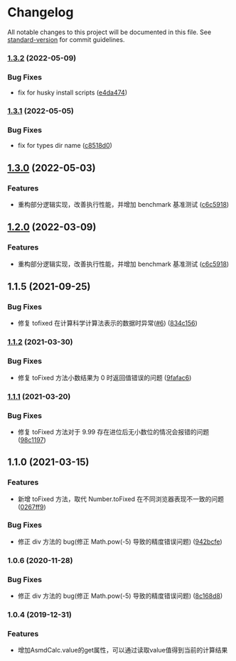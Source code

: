 # Changelog

All notable changes to this project will be documented in this file. See [standard-version](https://github.com/conventional-changelog/standard-version) for commit guidelines.

### [1.3.2](https://github.com/lzwme/asmd-calc/compare/v1.3.1...v1.3.2) (2022-05-09)


### Bug Fixes

* fix for husky install scripts ([e4da474](https://github.com/lzwme/asmd-calc/commit/e4da474d056342726eb5f2845b896e76a26ecdee))

### [1.3.1](https://github.com/lzwme/asmd-calc/compare/v1.3.0...v1.3.1) (2022-05-05)


### Bug Fixes

* fix for types dir name ([c8518d0](https://github.com/lzwme/asmd-calc/commit/c8518d08dd68b35f1ea68081f2461dddb67ea912))

## [1.3.0](https://github.com/lzwme/asmd-calc/compare/v1.1.5...v1.3.0) (2022-05-03)


### Features

* 重构部分逻辑实现，改善执行性能，并增加 benchmark 基准测试 ([c6c5918](https://github.com/lzwme/asmd-calc/commit/c6c591872c34b739616f55ccdbf08f169008c886))

## [1.2.0](https://github.com/lzwme/asmd-calc/compare/v1.1.5...v1.2.0) (2022-03-09)


### Features

* 重构部分逻辑实现，改善执行性能，并增加 benchmark 基准测试 ([c6c5918](https://github.com/lzwme/asmd-calc/commit/c6c591872c34b739616f55ccdbf08f169008c886))

## 1.1.5 (2021-09-25)


### Bug Fixes

* 修复 tofixed 在计算科学计算法表示的数据时异常([#6](https://github.com/lzwme/asmd-calc/issues/6)) ([834c156](https://github.com/lzwme/asmd-calc/commit/608a2a87193cb03fa310b3811f7caf46f73d8df8))

### [1.1.2](https://github.com/lzwme/asmd-calc/compare/v1.1.1...v1.1.2) (2021-03-30)


### Bug Fixes

* 修复 toFixed 方法小数结果为 0 时返回值错误的问题 ([9fafac6](https://github.com/lzwme/asmd-calc/commit/9fafac6e6b75981808c16220b307d9e99cc71bcd))

### [1.1.1](https://github.com/lzwme/asmd-calc/compare/v1.1.0...v1.1.1) (2021-03-20)


### Bug Fixes

* 修复 toFixed 方法对于 9.99 存在进位后无小数位的情况会报错的问题 ([98c1197](https://github.com/lzwme/asmd-calc/commit/98c11972daf0b03f5f133975d35a5be04b5af61c))

## 1.1.0 (2021-03-15)


### Features

* 新增 toFixed 方法，取代 Number.toFixed 在不同浏览器表现不一致的问题 ([0267ff9](https://github.com/lzwme/asmd-calc/commit/0267ff9d58fbd9cb0eacfbfea37f2fe87fb72a70))


### Bug Fixes

* 修正 div 方法的 bug(修正 Math.pow(-5) 导致的精度错误问题) ([942bcfe](https://github.com/lzwme/asmd-calc/commit/942bcfe10a64636bd028e67c611638e7ae29d5e5))

### 1.0.6 (2020-11-28)


### Bug Fixes

* 修正 div 方法的 bug(修正 Math.pow(-5) 导致的精度错误问题) ([8c168d8](https://github.com/lzwme/asmd-calc/commit/8c168d8c096502cfce5576c344e35a401f012711))

### 1.0.4 (2019-12-31)


### Features

* 增加AsmdCalc.value的get属性，可以通过读取value值得到当前的计算结果
